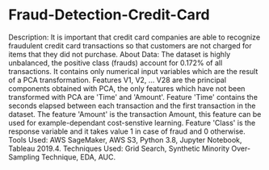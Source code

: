 # Fraud-Detection-Credit-Card
Description: It is important that credit card companies are able to recognize fraudulent credit card transactions so that customers are not charged for items that they did not purchase.
About Data: The dataset is highly unbalanced, the positive class (frauds) account for 0.172% of all transactions. It contains only numerical input variables which are the result of a PCA transformation. Features V1, V2, … V28 are the principal components obtained with PCA, the only features which have not been transformed with PCA are 'Time' and 'Amount'. Feature 'Time' contains the seconds elapsed between each transaction and the first transaction in the dataset. The feature 'Amount' is the transaction Amount, this feature can be used for example-dependant cost-senstive learning. Feature 'Class' is the response variable and it takes value 1 in case of fraud and 0 otherwise.
Tools Used: AWS SageMaker, AWS S3, Python 3.8, Jupyter Notebook, Tableau 2019.4.
Techniques Used: Grid Search, Synthetic Minority Over-Sampling Technique, EDA, AUC.
